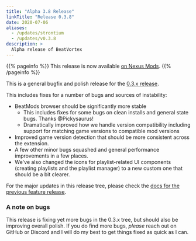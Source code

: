 ```yaml
---
title: "Alpha 3.8 Release"
linkTitle: "Release 0.3.8"
date: 2020-07-06
aliases:
  - /updates/strontium
  - /updates/v0.3.8
description: >
  Alpha release of BeatVortex
---
```


{{% pageinfo %}}
This release is now available [on Nexus Mods](https://www.nexusmods.com/site/mods/96?tab=files).
{{% /pageinfo %}}

This is a general bugfix and polish release for the [0.3.x release](/updates/).

This includes fixes for a number of bugs and sources of instability:

- BeatMods browser should be significantly more stable
  - This includes fixes for some bugs on clean installs and general state bugs. Thanks @Pickysaurus!
  - Dramatically improved how we handle version compatibility including support for matching game versions to compatible mod versions
- Improved game version detection that should be more consistent across the extension.
- A few other minor bugs squashed and general performance improvements in a few places.
- We've also changed the icons for playlist-related UI components (creating playlists and the playlist manager) to a new custom one that should be a bit clearer.

For the major updates in this release tree, please check the [docs for the previous feature release](/updates/v0.3.3).

### A note on bugs

This release is fixing yet more bugs in the 0.3.x tree, but should also be improving overall polish. If you do find more bugs, *please* reach out on GitHub or Discord and I will do my best to get things fixed as quick as I can.